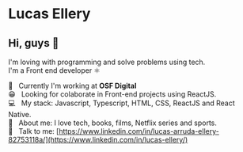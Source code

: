 # Lucas Ellery

## Hi, guys 👋

I'm loving with programming and solve problems using tech.
<br />I'm a Front end developer ⚛️

:bank:  &nbsp; Currently I'm working at **OSF Digital**
 <br/> 😁 &nbsp; Looking for colaborate in Front-end projects using ReactJS.
 <br/> :computer: &nbsp; My stack: Javascript, Typescript, HTML, CSS, ReactJS and React Native.
 <br/> 💬  &nbsp; About me: I love tech, books, films, Netflix series and sports.
 <br/> :email: &nbsp; Talk to me: [https://www.linkedin.com/in/lucas-arruda-ellery-82753118a/](https://www.linkedin.com/in/lucas-ellery/)

